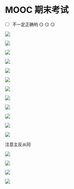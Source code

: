 # MOOC 期末考试

- [ ] 不一定正确哟 :smirk: :smirk: :smirk:

![](assets/2022-06-04-19-09-45.png)

![](assets/2022-06-04-19-11-25.png)

![](assets/2022-06-04-19-13-08.png)

![](assets/2022-06-04-19-13-46.png)

![](assets/2022-06-04-19-14-12.png)

![](assets/2022-06-04-19-14-42.png)

![](assets/2022-06-04-19-16-44.png)

![](assets/2022-06-04-19-17-24.png)

![](assets/2022-06-04-19-18-32.png)

![](assets/2022-06-04-19-19-23.png)

![](assets/2022-06-04-19-19-47.png)

![](assets/2022-06-04-19-26-41.png)

注意主反从同

![](assets/2022-06-04-19-41-34.png)

![](assets/2022-06-04-19-41-42.png)

![](assets/2022-06-04-19-41-51.png)

![](assets/2022-06-04-19-42-02.png)